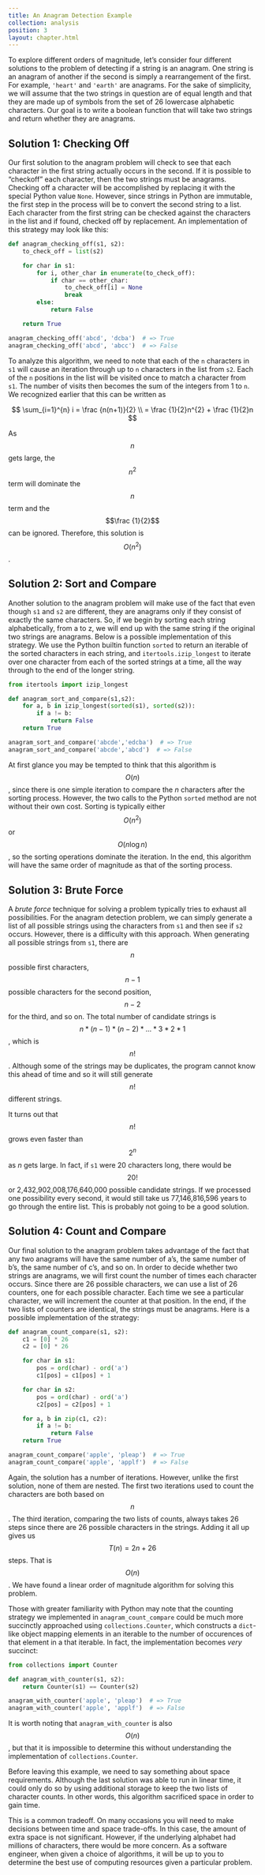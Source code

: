```yaml
---
title: An Anagram Detection Example
collection: analysis
position: 3
layout: chapter.html
---
```


To explore different orders of magnitude, let’s consider four different
solutions to the problem of detecting if a string is an anagram. One
string is an anagram of another if the second is simply a rearrangement
of the first. For example, `'heart'` and `'earth'` are anagrams. For the
sake of simplicity, we will assume that the two strings in question are
of equal length and that they are made up of symbols from the set of 26
lowercase alphabetic characters. Our goal is to write a boolean function
that will take two strings and return whether they are anagrams.

Solution 1: Checking Off
------------------------

Our first solution to the anagram problem will check to see that each
character in the first string actually occurs in the second. If it is
possible to “checkoff” each character, then the two strings must be
anagrams. Checking off a character will be accomplished by replacing it
with the special Python value `None`. However, since strings in Python
are immutable, the first step in the process will be to convert the
second string to a list. Each character from the first string can be
checked against the characters in the list and if found, checked off by
replacement. An implementation of this strategy may look like this:

```python
def anagram_checking_off(s1, s2):
    to_check_off = list(s2)

    for char in s1:
        for i, other_char in enumerate(to_check_off):
            if char == other_char:
                to_check_off[i] = None
                break
        else:
            return False

    return True

anagram_checking_off('abcd', 'dcba')  # => True
anagram_checking_off('abcd', 'abcc')  # => False
```

To analyze this algorithm, we need to note that each of the `n`
characters in `s1` will cause an iteration through up to `n` characters
in the list from `s2`. Each of the `n` positions in the list will be
visited once to match a character from `s1`. The number of visits then
becomes the sum of the integers from 1 to `n`. We recognized earlier that
this can be written as

$$
\sum_{i=1}^{n} i = \frac {n(n+1)}{2} \\
                 = \frac {1}{2}n^{2} + \frac {1}{2}n
$$

As $$n$$ gets large, the $$n^{2}$$ term will dominate the $$n$$ term and the
$$\frac {1}{2}$$ can be ignored. Therefore, this solution is $$O(n^{2})$$.

Solution 2: Sort and Compare
----------------------------

Another solution to the anagram problem will make use of the fact that
even though `s1` and `s2` are different, they are anagrams only if they
consist of exactly the same characters. So, if we begin by sorting each
string alphabetically, from a to z, we will end up with the same string
if the original two strings are anagrams. Below is a possible
implementation of this strategy. We use the Python builtin function
`sorted` to return an iterable of the sorted characters in each string,
and `itertools.izip_longest` to iterate over one character from each of
the sorted strings at a time, all the way through to the end of the
longer string.

```python
from itertools import izip_longest

def anagram_sort_and_compare(s1,s2):
    for a, b in izip_longest(sorted(s1), sorted(s2)):
        if a != b:
            return False
    return True

anagram_sort_and_compare('abcde','edcba')  # => True
anagram_sort_and_compare('abcde','abcd')  # => False
```

At first glance you may be tempted to think that this algorithm is
$$O(n)$$, since there is one simple iteration to compare the *n*
characters after the sorting process. However, the two calls to the
Python `sorted` method are not without their own cost. Sorting is
typically either $$O(n^{2})$$ or $$O(n\log n)$$, so the sorting
operations dominate the iteration. In the end, this algorithm will have
the same order of magnitude as that of the sorting process.

Solution 3: Brute Force
-----------------------

A *brute force* technique for solving a problem typically tries to
exhaust all possibilities. For the anagram detection problem, we can
simply generate a list of all possible strings using the characters from
`s1` and then see if `s2` occurs. However, there is a difficulty with
this approach. When generating all possible strings from `s1`, there are
$$n$$ possible first characters, $$n-1$$ possible characters for the second
position, $$n-2$$ for the third, and so on. The total number of candidate
strings is $$n*(n-1)*(n-2)*...*3*2*1$$, which is $$n!$$. Although some of
the strings may be duplicates, the program cannot know this ahead of
time and so it will still generate $$n!$$ different strings.

It turns out that $$n!$$ grows even faster than $$2^{n}$$ as *n* gets large.
In fact, if `s1` were 20 characters long, there would be
$$20!$$ or 2,432,902,008,176,640,000 possible candidate strings. If we
processed one possibility every second, it would still take us
77,146,816,596 years to go through the entire list. This is probably not
going to be a good solution.

Solution 4: Count and Compare
-----------------------------

Our final solution to the anagram problem takes advantage of the fact
that any two anagrams will have the same number of a’s, the same number
of b’s, the same number of c’s, and so on. In order to decide whether
two strings are anagrams, we will first count the number of times each
character occurs. Since there are 26 possible characters, we can use a
list of 26 counters, one for each possible character. Each time we see a
particular character, we will increment the counter at that position. In
the end, if the two lists of counters are identical, the strings must be
anagrams. Here is a possible implementation of the strategy:

```python
def anagram_count_compare(s1, s2):
    c1 = [0] * 26
    c2 = [0] * 26

    for char in s1:
        pos = ord(char) - ord('a')
        c1[pos] = c1[pos] + 1

    for char in s2:
        pos = ord(char) - ord('a')
        c2[pos] = c2[pos] + 1

    for a, b in zip(c1, c2):
        if a != b:
            return False
    return True

anagram_count_compare('apple', 'pleap')  # => True
anagram_count_compare('apple', 'applf')  # => False
```

Again, the solution has a number of iterations. However, unlike the
first solution, none of them are nested. The first two iterations used
to count the characters are both based on $$n$$. The third iteration,
comparing the two lists of counts, always takes 26 steps since there are
26 possible characters in the strings. Adding it all up gives us
$$T(n)=2n+26$$ steps. That is $$O(n)$$. We have found a linear order of
magnitude algorithm for solving this problem.

Those with greater familiarity with Python may note that the counting strategy we implemented in `anagram_count_compare` could be much more succinctly approached using `collections.Counter`, which constructs a `dict`-like object mapping elements in an iterable to the number of occurences of that element in a that iterable. In fact, the implementation becomes _very_ succinct:

```python
from collections import Counter

def anagram_with_counter(s1, s2):
    return Counter(s1) == Counter(s2)

anagram_with_counter('apple', 'pleap')  # => True
anagram_with_counter('apple', 'applf')  # => False
```

It is worth noting that `anagram_with_counter` is also $$O(n)$$, but that it is impossible to determine this without understanding the implementation of `collections.Counter`.

Before leaving this example, we need to say something about space
requirements. Although the last solution was able to run in linear time,
it could only do so by using additional storage to keep the two lists of
character counts. In other words, this algorithm sacrificed space in
order to gain time.

This is a common tradeoff. On many occasions you will need to make
decisions between time and space trade-offs. In this case, the amount of
extra space is not significant. However, if the underlying alphabet had
millions of characters, there would be more concern. As a software
engineer, when given a choice of algorithms, it will be up to you to
determine the best use of computing resources given a particular
problem.
